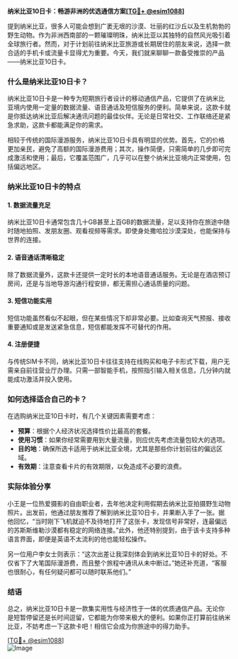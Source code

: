 **纳米比亚10日卡：畅游非洲的优选通信方案[[TG💪+ @esim1088](https://t.me/s/esim1088)]**

提到纳米比亚，很多人可能会想到广袤无垠的沙漠、壮丽的红沙丘以及生机勃勃的野生动物。作为非洲西南部的一颗璀璨明珠，纳米比亚以其独特的自然风光吸引着全球旅行者。然而，对于计划前往纳米比亚旅游或长期居住的朋友来说，选择一款合适的手机卡或流量卡显得尤为重要。今天，我们就来聊聊一款备受推崇的产品——纳米比亚10日卡。

### 什么是纳米比亚10日卡？

纳米比亚10日卡是一种专为短期旅行者设计的移动通信产品，它提供了在纳米比亚境内使用一定量的数据流量、语音通话及短信服务的便利。简单来说，这款卡就是你抵达纳米比亚后解决通讯问题的最佳伙伴。无论是日常社交、工作联络还是紧急求助，这款卡都能满足你的需求。

相较于传统的国际漫游服务，纳米比亚10日卡具有明显的优势。首先，它的价格更加亲民，避免了高额的国际漫游费用；其次，操作简便，只需简单的几步即可完成激活和使用；最后，它覆盖范围广，几乎可以在整个纳米比亚境内正常使用，包括偏远地区。

### 纳米比亚10日卡的特点

#### 1. 数据流量充足
纳米比亚10日卡通常包含几十GB甚至上百GB的数据流量，足以支持你在旅途中随时随地拍照、发朋友圈、观看视频等需求。即使身处撒哈拉沙漠深处，也能保持与世界的连接。

#### 2. 语音通话清晰稳定
除了数据流量外，这款卡还提供一定时长的本地语音通话服务。无论是在酒店预订房间，还是与当地导游沟通行程安排，都无需担心通话质量的问题。

#### 3. 短信功能实用
短信功能虽然看似不起眼，但在某些情况下却非常必要。比如查询天气预报、接收重要通知或是发送紧急信息，短信都能发挥不可替代的作用。

#### 4. 注册便捷
与传统SIM卡不同，纳米比亚10日卡往往支持在线购买和电子卡形式下载，用户无需亲自前往营业厅办理。只需一部智能手机，按照指引输入相关信息，几分钟内就能成功激活并投入使用。

### 如何选择适合自己的卡？

在选购纳米比亚10日卡时，有几个关键因素需要考虑：

- **预算**：根据个人经济状况选择性价比最高的套餐。
- **使用习惯**：如果你经常需要用到大量流量，则应优先考虑流量包较大的选项。
- **目的地**：确保所选卡适用于纳米比亚全境，尤其是那些你计划前往的偏远区域。
- **有效期**：注意查看卡片的有效期限，以免造成不必要的浪费。

### 实际体验分享

小王是一位热爱摄影的自由职业者，去年他决定利用假期去纳米比亚拍摄野生动物照片。出发前，他通过朋友推荐了解到纳米比亚10日卡，并果断入手了一张。据他回忆，“当时刚下飞机就迫不及待地打开了这张卡，发现信号非常好，连最偏远的苏斯斯维勒沙漠都有稳定的网络连接。”此外，他还特别提到，由于该卡支持多种语言界面，即便是英语不太流利的他也能轻松操作。

另一位用户李女士则表示：“这次出差让我深刻体会到纳米比亚10日卡的好处。不仅省下了大笔国际漫游费，而且整个旅程中通讯从未中断过。”她还补充道，“客服也很耐心，有任何疑问都可以随时联系他们。”

### 结语

总之，纳米比亚10日卡是一款集实用性与经济性于一体的优质通信产品。无论你是短暂停留还是长时间逗留，它都能为你带来极大的便利。如果你正打算前往纳米比亚，不妨考虑一下这款卡吧！相信它会成为你旅途中的得力助手。

[[TG💪+ @esim1088](https://t.me/s/esim1088)]  
![Image](https://i.postimg.cc/4NQfJmqS/Snipaste-2025-05-13-00-14-12.png)